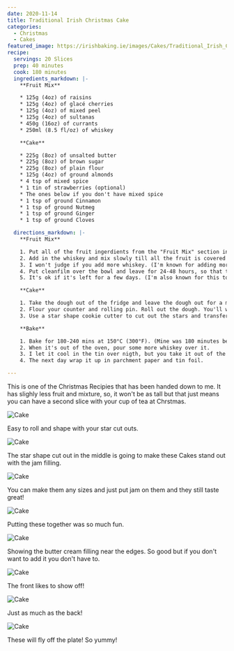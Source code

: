 ```yaml
---
date: 2020-11-14
title: Traditional Irish Christmas Cake
categories:
  - Christmas
  - Cakes
featured_image: https://irishbaking.ie/images/Cakes/Traditional_Irish_Christmas_Cake/Image_7.jpg
recipe:
  servings: 20 Slices
  prep: 40 minutes
  cook: 180 minutes
  ingredients_markdown: |-
    **Fruit Mix**

    * 125g (4oz) of raisins
    * 125g (4oz) of glacé cherries
    * 125g (4oz) of mixed peel
    * 125g (4oz) of sultanas
    * 450g (16oz) of currants
    * 250ml (8.5 fl/oz) of whiskey

    **Cake**

    * 225g (8oz) of unsalted butter
    * 225g (8oz) of brown sugar
    * 225g (8oz) of plain flour
    * 125g (4oz) of ground almonds
    * 4 tsp of mixed spice
    * 1 tin of strawberries (optional)
    * The ones below if you don't have mixed spice
    * 1 tsp of ground Cinnamon
    * 1 tsp of ground Nutmeg
    * 1 tsp of ground Ginger
    * 1 tsp of ground Cloves

  directions_markdown: |-
    **Fruit Mix**

    1. Put all of the fruit ingerdients from the "Fruit Mix" section into a bowl.
    2. Add in the whiskey and mix slowly till all the fruit is covered in whiskey.
    3. I won't judge if you add more whiskey. (I'm known for adding more)
    4. Put cleanfilm over the bowl and leave for 24-48 hours, so that the fruit soaks up the whiskey.
    5. It's ok if it's left for a few days. (I'm also known for this too...)

    **Cake**

    1. Take the dough out of the fridge and leave the dough out for a minimum of 15 mins.
    2. Flour your counter and rolling pin. Roll out the dough. You'll want it to be about 2mm thick.
    3. Use a star shape cookie cutter to cut out the stars and transfer to a baking tray.

    **Bake**

    1. Bake for 180-240 mins at 150°C (300°F). (Mine was 180 minutes because it's not as big as a cake)
    2. When it's out of the oven, pour some more whiskey over it.
    3. I let it cool in the tin over nigth, but you take it out of the tin and let it rest.
    4. The next day wrap it up in parchment paper and tin foil.

---
```

This is one of the Christmas Recipies that has been handed down to me. It has slighly less fruit and mixture, so, it won't be as tall but that just means you can have a second slice with your cup of tea at Chrstmas.

![Cake](https://irishbaking.ie/images/Cakes/Traditional_Irish_Christmas_Cake/Image_1.jpg)

Easy to roll and shape with your star cut outs.

![Cake](https://irishbaking.ie/images/Cakes/Traditional_Irish_Christmas_Cake/Image_2.jpg)

The star shape cut out in the middle is going to make these Cakes stand out with the jam filling.

![Cake](https://irishbaking.ie/images/Cakes/Traditional_Irish_Christmas_Cake/Image_3.jpg)

You can make them any sizes and just put jam on them and they still taste great!

![Cake](https://irishbaking.ie/images/Cakes/Traditional_Irish_Christmas_Cake/Image_4.jpg)

Putting these together was so much fun.

![Cake](https://irishbaking.ie/images/Cakes/Traditional_Irish_Christmas_Cake/Image_5.jpg)

Showing the butter cream filling near the edges. So good but if you don't want to add it you don't have to.

![Cake](https://irishbaking.ie/images/Cakes/Traditional_Irish_Christmas_Cake/Image_6.jpg)

The front likes to show off!

![Cake](https://irishbaking.ie/images/Cakes/Traditional_Irish_Christmas_Cake/Image_7.jpg)

Just as much as the back!

![Cake](https://irishbaking.ie/images/Cakes/Traditional_Irish_Christmas_Cake/Image_9.jpg)

These will fly off the plate! So yummy!
